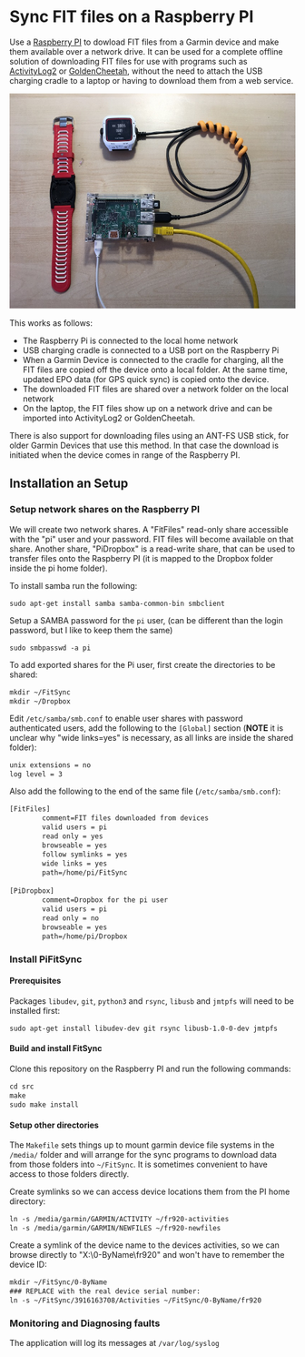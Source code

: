 # Sync FIT files on a Raspberry PI

Use a [Raspberry PI](http://www.raspberrypi.org) to dowload FIT files from a
Garmin device and make them available over a network drive.  It can be used
for a complete offline solution of downloading FIT files for use with programs
such as [ActivityLog2](https://github.com/alex-hhh/ActivityLog2)
or [GoldenCheetah](http://www.goldencheetah.org/), without the need to attach
the USB charging cradle to a laptop or having to download them from a web
service.

![Hardware Setup](./hwsetup.jpg)

This works as follows:

* The Raspberry Pi is connected to the local home network
* USB charging cradle is connected to a USB port on the Raspberry Pi
* When a Garmin Device is connected to the cradle for charging, all the FIT
  files are copied off the device onto a local folder.  At the same time,
  updated EPO data (for GPS quick sync) is copied onto the device.
* The downloaded FIT files are shared over a network folder on the local
  network
* On the laptop, the FIT files show up on a network drive and can be imported
  into ActivityLog2 or GoldenCheetah.

There is also support for downloading files using an ANT-FS USB stick, for
older Garmin Devices that use this method.  In that case the download is
initiated when the device comes in range of the Raspberry PI.

## Installation an Setup

### Setup network shares on the Raspberry PI

We will create two network shares.  A "FitFiles" read-only share accessible
with the "pi" user and your password.  FIT files will become available on that
share.  Another share, "PiDropbox" is a read-write share, that can be used to
transfer files onto the Raspberry PI (it is mapped to the Dropbox folder
inside the pi home folder).

To install samba run the following:

    sudo apt-get install samba samba-common-bin smbclient

Setup a SAMBA password for the `pi` user, (can be different than the login
password, but I like to keep them the same)

    sudo smbpasswd -a pi

To add exported shares for the Pi user, first create the directories to be
shared:

    mkdir ~/FitSync
    mkdir ~/Dropbox

Edit `/etc/samba/smb.conf` to enable user shares with password authenticated
users, add the following to the `[Global]` section (**NOTE** it is unclear why
"wide links=yes" is necessary, as all links are inside the shared folder):

    unix extensions = no
    log level = 3

Also add the following to the end of the same file (`/etc/samba/smb.conf`):

    [FitFiles]
            comment=FIT files downloaded from devices
            valid users = pi
            read only = yes
            browseable = yes
            follow symlinks = yes
            wide links = yes
            path=/home/pi/FitSync

    [PiDropbox]
            comment=Dropbox for the pi user
            valid users = pi
            read only = no
            browseable = yes
            path=/home/pi/Dropbox

### Install PiFitSync

#### Prerequisites

Packages `libudev`, `git`, `python3` and `rsync`, `libusb` and `jmtpfs` will
need to be installed first:

    sudo apt-get install libudev-dev git rsync libusb-1.0-0-dev jmtpfs

#### Build and install FitSync

Clone this repository on the Raspberry PI and run the following commands:

    cd src
    make
    sudo make install

#### Setup other directories

The `Makefile` sets things up to mount garmin device file systems in the
`/media/` folder and will arrange for the sync programs to download data from
those folders into `~/FitSync`.  It is sometimes convenient to have access to
those folders directly.

Create symlinks so we can access device locations them from the PI home
directory:

    ln -s /media/garmin/GARMIN/ACTIVITY ~/fr920-activities
    ln -s /media/garmin/GARMIN/NEWFILES ~/fr920-newfiles

Create a symlink of the device name to the devices activities, so we can
browse directly to "X:\0-ByName\fr920" and won't have to remember the device
ID:

    mkdir ~/FitSync/0-ByName
    ### REPLACE with the real device serial number:
    ln -s ~/FitSync/3916163708/Activities ~/FitSync/0-ByName/fr920

### Monitoring and Diagnosing faults

The application will log its messages at `/var/log/syslog`
